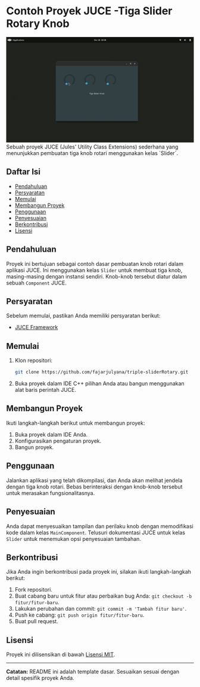 # Contoh Proyek JUCE -Tiga Slider Rotary Knob
<img src="capture/capture.gif">
Sebuah proyek JUCE (Jules' Utility Class Extensions) sederhana yang menunjukkan pembuatan tiga knob rotari menggunakan kelas `Slider`.

## Daftar Isi

- [Pendahuluan](#pendahuluan)
- [Persyaratan](#persyaratan)
- [Memulai](#memulai)
- [Membangun Proyek](#membangun-proyek)
- [Penggunaan](#penggunaan)
- [Penyesuaian](#penyesuaian)
- [Berkontribusi](#berkontribusi)
- [Lisensi](#lisensi)

## Pendahuluan

Proyek ini bertujuan sebagai contoh dasar pembuatan knob rotari dalam aplikasi JUCE. Ini menggunakan kelas `Slider` untuk membuat tiga knob, masing-masing dengan instansi sendiri. Knob-knob tersebut diatur dalam sebuah `Component` JUCE.

## Persyaratan

Sebelum memulai, pastikan Anda memiliki persyaratan berikut:

- [JUCE Framework](https://juce.com/get-juce/download)

## Memulai

1. Klon repositori:

   ```bash
   git clone https://github.com/fajarjulyana/triple-sliderRotary.git
   ```

2. Buka proyek dalam IDE C++ pilihan Anda atau bangun menggunakan alat baris perintah JUCE.

## Membangun Proyek

Ikuti langkah-langkah berikut untuk membangun proyek:

1. Buka proyek dalam IDE Anda.
2. Konfigurasikan pengaturan proyek.
3. Bangun proyek.

## Penggunaan

Jalankan aplikasi yang telah dikompilasi, dan Anda akan melihat jendela dengan tiga knob rotari. Bebas berinteraksi dengan knob-knob tersebut untuk merasakan fungsionalitasnya.

## Penyesuaian

Anda dapat menyesuaikan tampilan dan perilaku knob dengan memodifikasi kode dalam kelas `MainComponent`. Telusuri dokumentasi JUCE untuk kelas `Slider` untuk menemukan opsi penyesuaian tambahan.

## Berkontribusi

Jika Anda ingin berkontribusi pada proyek ini, silakan ikuti langkah-langkah berikut:

1. Fork repositori.
2. Buat cabang baru untuk fitur atau perbaikan bug Anda: `git checkout -b fitur/fitur-baru`.
3. Lakukan perubahan dan commit: `git commit -m 'Tambah fitur baru'`.
4. Push ke cabang: `git push origin fitur/fitur-baru`.
5. Buat pull request.

## Lisensi

Proyek ini dilisensikan di bawah [Lisensi MIT](LICENSE).

---

**Catatan:** README ini adalah template dasar. Sesuaikan sesuai dengan detail spesifik proyek Anda.
```
